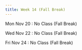 ```yaml
---
title: Week 14 (Fall Break)
---
```


Mon Nov 20
: No Class (Fall Break)

Wed Nov 22
: No Class (Fall Break)


Fri Nov 24
: No Class (Fall Break)